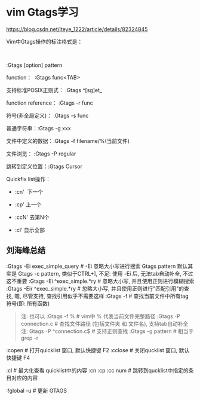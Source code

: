 vim Gtags学习
=============

https://blog.csdn.net/iteye_1222/article/details/82324845

Vim中Gtags操作的标注格式是：

 

:Gtags [option] pattern

function：  :Gtags func\<TAB\>

支持标准POSIX正则式： :Gtags \^[sg]et\_

function reference： :Gtags -r func

符号(非全局定义)： :Gtags -s func

普通字符串：:Gtags -g xxx

文件中定义的数据：:Gtags -f filename/%(当前文件)

文件浏览： :Gtags -P regular

跳转到定义位置：:Gtags Cursor

Quickfix list操作：

-   :cn'  下一个

-   :cp' 上一个

-   :ccN' 去第N个

-   :cl' 显示全部


## 刘海峰总结

:Gtags -Ei  exec_simple_query     # -Ei  忽略大小写进行搜索   Gtags pattern  默认其实是 Gtags -c  pattern, 类似于CTRL+], 不足: 使用 -Ei 后, 无法tab自动补全, 不过这不重要
:Gtags -Ei  ^exec_simple.*ry      # 忽略大小写, 并且使用正则进行模糊搜索
:Gtags -Eir ^exec_simple.*ry      # 忽略大小写, 并且使用正则进行"匹配引用"的查找, 嗯, 尽管支持, 查找引用似乎不需要这样
:Gtags -f                         # 查找当前文件中所有tag 符号(即: 所有函数)
> 注: 也可以 :Gtags -f  %         # vim中  % 代表当前文件完整路径
:Gtags -P connection.c            # 查找文件路径 (包括文件夹 和 文件名), 支持tab自动补全
> 注: Gtags -P  ^connection.c$    # 支持正则查找
:Gtags -g  pattern                # 相当于 grep -r

:copen              # 打开quicklist 窗口, 默认快捷键 F2
:cclose             # 关闭qucklist 窗口, 默认快捷键 F4

:cl                 # 最大化查看 quicklist中的内容
:cn
:cp
:cc num             # 跳转到qucklist中指定的条目对应的内容

:!global -u         # 更新 GTAGS

